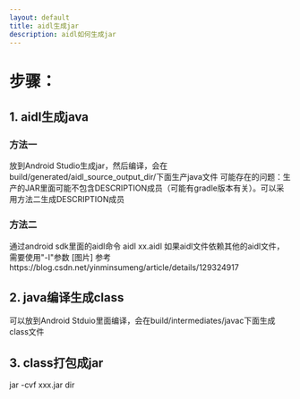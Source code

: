 ```yaml
---
layout: default
title: aidl生成jar
description: aidl如何生成jar
---
```


# 步骤：
## 1. aidl生成java
### 方法一
放到Android Studio生成jar，然后编译，会在build/generated/aidl_source_output_dir/下面生产java文件
可能存在的问题：生产的JAR里面可能不包含DESCRIPTION成员（可能有gradle版本有关）。可以采用方法二生成DESCRIPTION成员
### 方法二
通过android sdk里面的aidl命令
aidl xx.aidl
如果aidl文件依赖其他的aidl文件，需要使用"-I"参数
[图片]
参考https://blog.csdn.net/yinminsumeng/article/details/129324917

## 2. java编译生成class
可以放到Android Stduio里面编译，会在build/intermediates/javac下面生成class文件

## 3. class打包成jar
jar -cvf xxx.jar dir 
